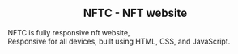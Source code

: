 
  <h2 align="center">NFTC - NFT website</h2>

  NFTC is fully responsive nft website, <br />Responsive for all devices, built using HTML, CSS, and JavaScript.

<br />
